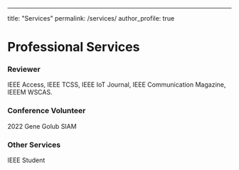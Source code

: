 ---
title: "Services"
permalink: /services/
author_profile: true


<div class="archive"><h1 class="page__title">Professional Services</h1><!-- ## Professional Services --><h3 id="reviewer">Reviewer</h3><p>IEEE Access, IEEE TCSS, IEEE IoT Journal, IEEE Communication Magazine, IEEEM WSCAS.</p><h3 id="conference-volunteer">Conference Volunteer</h3><p>2022 Gene Golub SIAM</p><h3 id="other-services">Other Services</h3><p>IEEE Student</p></div>
